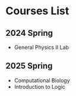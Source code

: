 # Courses List

## 2024 Spring

- General Physics II Lab

## 2025 Spring

- Computational Biology
- Introduction to Logic
